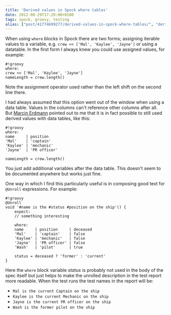 ```yaml
---
title: 'Derived values in Spock where tables'
date: 2012-08-29T17:29:00+0100
tags: spock, groovy, testing
alias: ["post/41774699277/derived-values-in-spock-where-tables/", "derived-values-in-spock-where-tables/"]
---
```


When using `where` blocks in Spock there are two forms; assigning iterable values to a variable, e.g. `crew << ['Mal', 'Kaylee', 'Jayne']` or using a datatable. In the first form I always knew you could use assigned values, for example:

	#!groovy
	where:
	crew << ['Mal', 'Kaylee', 'Jayne']
	nameLength = crew.length()

Note the assignment operator used rather than the left shift on the second line there.

I had always assumed that this option went out of the window when using a data table. Values in the columns can't reference other columns after all. <!-- more --> But [Marcin Erdmann](http://blog.proxerd.pl/) pointed out to me that it is in fact possible to still used derived values with data tables, like this:

	#!groovy
	where:
	name     | position
	'Mal'    | 'captain'
	'Kaylee' | 'mechanic'
	'Jayne'  | 'PR officer'

	nameLength = crew.length()

You just add additional variables after the data table. This doesn't seem to be documented anywhere but works just fine.

One way in which I find this particularly useful is in composing good text for `@Unroll` expressions. For example:

	#!groovy
	@Unroll
	void '#name is the #status #position on the ship'() {
		expect:
		// something interesting

		where:
		name     | position     | deceased
		'Mal'    | 'captain'    | false
		'Kaylee' | 'mechanic'   | false
		'Jayne'  | 'PR officer' | false
		'Wash'   | 'pilot'      | true

		status = deceased ? 'former' : 'current'
	}

Here the `where` block variable _status_ is probably not used in the body of the spec itself but just helps to make the unrolled description in the test report more readable. When the test runs the test names in the report will be:

* `Mal is the current Captain on the ship`
* `Kaylee is the current Mechanic on the ship`
* `Jayne is the current PR officer on the ship`
* `Wash is the former pilot on the ship`
